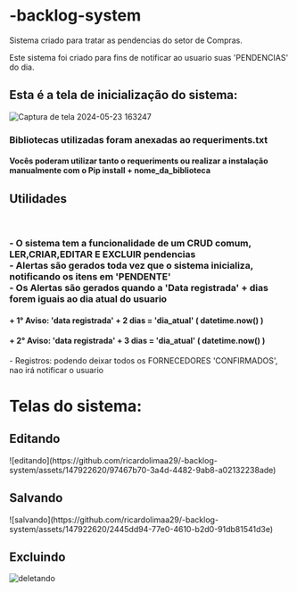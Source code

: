 # -backlog-system
Sistema criado para tratar as pendencias do setor de Compras.

Este sistema foi criado para fins de notificar ao usuario suas 'PENDENCIAS' do dia.

<h2>Esta é a tela de inicialização do sistema:</h2>

![Captura de tela 2024-05-23 163247](https://github.com/ricardolimaa29/-backlog-system/assets/147922620/71249c76-c1d5-4818-90d4-f08d64076e42)


<h3>Bibliotecas utilizadas foram anexadas ao requeriments.txt</h3>
<h4>Vocês poderam utilizar tanto o requeriments ou realizar a instalação manualmente com o Pip install + nome_da_biblioteca </h4>

<h2>Utilidades</h2>
<br>
<h3>
  - O sistema tem a funcionalidade de um CRUD comum, LER,CRIAR,EDITAR E EXCLUIR pendencias<br>
  - Alertas são gerados toda vez que o sistema inicializa, notificando os itens em 'PENDENTE'<br>
  - Os Alertas são gerados quando a 'Data registrada' + dias forem iguais ao dia atual do usuario
    <h4>+ 1° Aviso: 'data registrada' + 2 dias = 'dia_atual' ( datetime.now() )</h4>
    <h4>+ 2° Aviso: 'data registrada' + 3 dias = 'dia_atual' ( datetime.now() )</h4>
  - Registros: podendo deixar todos os FORNECEDORES 'CONFIRMADOS', nao irá notificar o usuario<br>
</h3>

<h1>Telas do sistema:</h1>

  <h2>Editando</h2>
![editando](https://github.com/ricardolimaa29/-backlog-system/assets/147922620/97467b70-3a4d-4482-9ab8-a02132238ade)

  <h2>Salvando</h2>
![salvando](https://github.com/ricardolimaa29/-backlog-system/assets/147922620/2445dd94-77e0-4610-b2d0-91db81541d3e)

  <h2>Excluindo</h2>

![deletando](https://github.com/ricardolimaa29/-backlog-system/assets/147922620/36e981e1-dbcf-405c-aecf-a5b3f0c22352)

